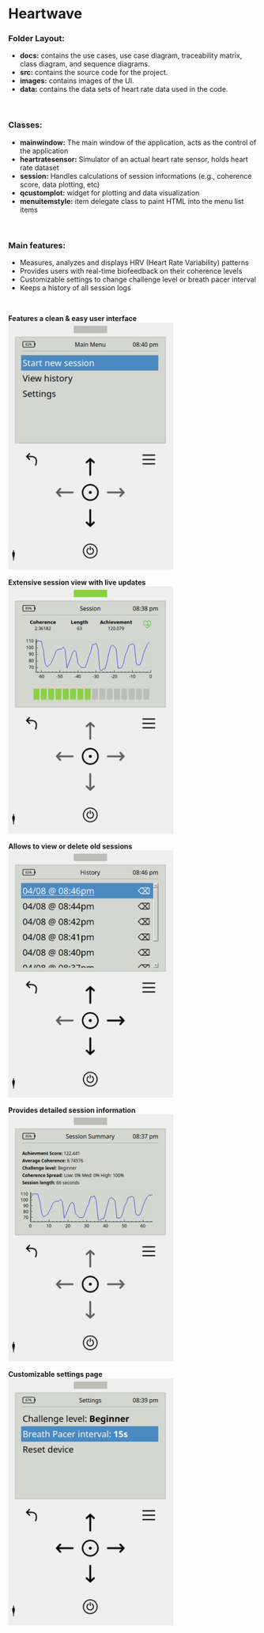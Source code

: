 # Heartwave

### Folder Layout:

- **docs:** contains the use cases, use case diagram, traceability matrix, class diagram, and sequence diagrams.
- **src:** contains the source code for the project.
- **images:** contains images of the UI.
- **data:** contains the data sets of heart rate data used in the code.

<br />

### Classes:

- **mainwindow:** The main window of the application, acts as the control of the application
- **heartratesensor:** Simulator of an actual heart rate sensor, holds heart rate dataset
- **session:** Handles calculations of session informations (e.g., coherence score, data plotting, etc)
- **qcustomplot:** widget for plotting and data visualization
- **menuitemstyle:** item delegate class to paint HTML into the menu list items

<br />

### Main features:

- Measures, analyzes and displays HRV (Heart Rate Variability) patterns
- Provides users with real-time biofeedback on their coherence levels
- Customizable settings to change challenge level or breath pacer interval
- Keeps a history of all session logs

<br />

**Features a clean & easy user interface** <br><img src="./images/screenshot_1.png?raw=true" height="500">

**Extensive session view with live updates** <br><img src="./images/screenshot_2.png?raw=true" height="500">

**Allows to view or delete old sessions** <br><img src="./images/screenshot_3.png?raw=true" height="500">

**Provides detailed session information** <br><img src="./images/screenshot_4.png?raw=true" height="500">

**Customizable settings page** <br><img src="./images/screenshot_5.png?raw=true" height="500">
